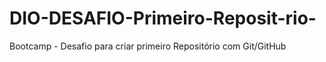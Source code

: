 # DIO-DESAFIO-Primeiro-Reposit-rio-
Bootcamp - Desafio para criar primeiro Repositório com Git/GitHub
